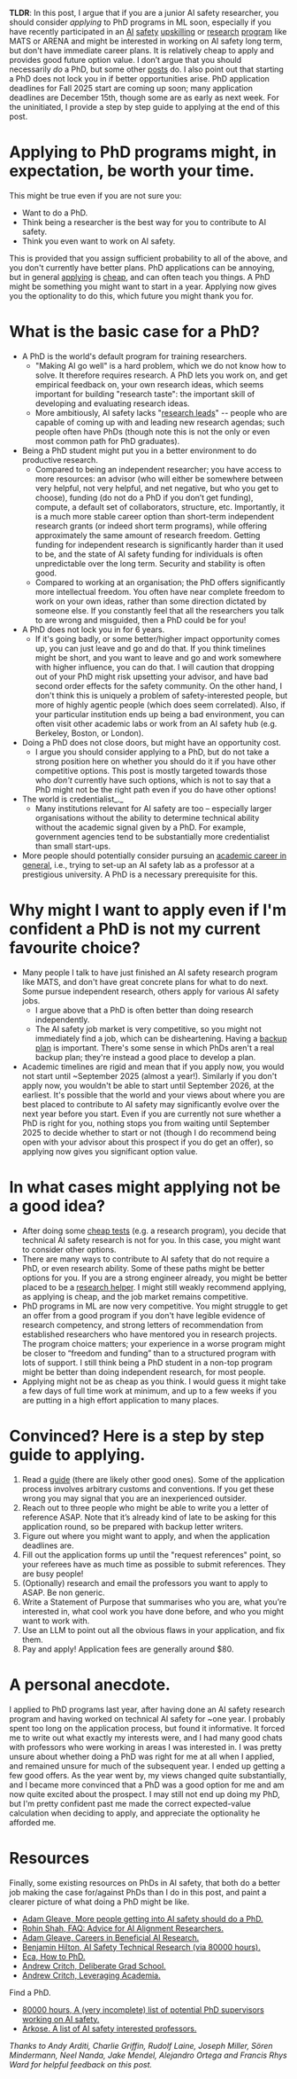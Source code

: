 **TLDR**: In this post, I argue that if you are a junior AI safety researcher, you should consider _applying_ to PhD programs in ML soon, especially if you have recently participated in an [AI](https://www.matsprogram.org/) [safety](https://www.lasrlabs.org/) [upskilling](https://www.arena.education/) or [research](https://www.pivotal-research.org/) [program](https://pibbss.ai/fellowship/) like MATS or ARENA and might be interested in working on AI safety long term, but don't have immediate career plans. It is relatively cheap to apply and provides good future option value. I don’t argue that you should necessarily _do_ a PhD, but some other [posts](https://www.gleave.me/post/why-do-phd/) do. I also point out that starting a PhD does not lock you in if better opportunities arise. PhD application deadlines for Fall 2025 start are coming up soon; many application deadlines are December 15th, though some are as early as next week. For the uninitiated, I provide a step by step guide to applying at the end of this post.

# Applying to PhD programs might, in expectation, be worth your time.

This might be true even if you are not sure you:

- Want to do a PhD.
- Think being a researcher is the best way for you to contribute to AI safety.
- Think you even want to work on AI safety. 

This is provided that you assign sufficient probability to all of the above, and you don't currently have better plans. PhD applications can be annoying, but in general [applying](https://forum.effectivealtruism.org/posts/Fahv9knHhPi6pWPEB/don-t-think-just-apply-usually) is [cheap](https://forum.effectivealtruism.org/posts/PhySoajcEcY8EtgKH/when-in-doubt-apply), and can often teach you things. A PhD might be something you might want to start in a year. Applying now gives you the optionality to do this, which future you might thank you for.

# What is the basic case for a PhD?

- A PhD is the world's default program for training researchers.
    - "Making AI go well" is a hard problem, which we do not know how to solve. It therefore requires research. A PhD lets you work on, and get empirical feedback on, your own research ideas, which seems important for building "research taste": the important skill of developing and evaluating research ideas.
    - More ambitiously, AI safety lacks "[research leads](https://rohinshah.com/faq-career-advice-for-ai-alignment-researchers/)" -- people who are capable of coming up with and leading new research agendas; such people often have PhDs (though note this is not the only or even most common path for PhD graduates).
- Being a PhD student might put you in a better environment to do productive research.
    - Compared to being an independent researcher; you have access to more resources: an advisor (who will either be somewhere between very helpful, not very helpful, and net negative, but who you get to choose), funding (do not do a PhD if you don’t get funding), compute, a default set of collaborators, structure, etc. Importantly, it is a much more stable career option than short-term independent research grants (or indeed short term programs), while offering approximately the same amount of research freedom. Getting funding for independent research is significantly harder than it used to be, and the state of AI safety funding for individuals is often unpredictable over the long term. Security and stability is often good.
    - Compared to working at an organisation; the PhD offers significantly more intellectual freedom. You often have near complete freedom to work on your own ideas, rather than some direction dictated by someone else. If you constantly feel that all the researchers you talk to are wrong and misguided, then a PhD could be for you!
- A PhD does not lock you in for 6 years.
    - If it's going badly, or some better/higher impact opportunity comes up, you can just leave and go and do that. If you think timelines might be short, and you want to leave and go and work somewhere with higher influence, you can do that. I will caution that dropping out of your PhD might risk upsetting your advisor, and have bad second order effects for the safety community. On the other hand, I don't think this is uniquely a problem of safety-interested people, but more of highly agentic people (which does seem correlated). Also, if your particular institution ends up being a bad environment, you can often visit other academic labs or work from an AI safety hub (e.g. Berkeley, Boston, or London).
- Doing a PhD does not close doors, but might have an opportunity cost.
    - I argue you should consider applying to a PhD, but do not take a strong position here on whether you should do it if you have other competitive options. This post is mostly targeted towards those who _don't_ currently have such options, which is not to say that a PhD might not be the right path even if you do have other options!
- The world is credentialist_._
    - Many institutions relevant for AI safety are too – especially larger organisations without the ability to determine technical ability without the academic signal given by a PhD. For example, government agencies tend to be substantially more credentialist than small start-ups.
- More people should potentially consider pursuing an [academic career in general](https://www.lesswrong.com/posts/4jFnquoHuoaTqdphu/ai-x-risk-reduction-why-i-chose-academia-over-industry), i.e., trying to set-up an AI safety lab as a professor at a prestigious university. A PhD is a necessary prerequisite for this. 
    

# Why might I want to apply even if I'm confident a PhD is not my current favourite choice?

- Many people I talk to have just finished an AI safety research program like MATS, and don't have great concrete plans for what to do next. Some pursue independent research, others apply for various AI safety jobs.
    - I argue above that a PhD is often better than doing research independently.
    - The AI safety job market is very competitive, so you might not immediately find a job, which can be disheartening. Having a [backup plan](https://www.lesswrong.com/posts/WqYSmjSsE3hi8Lgot/experiences-and-learnings-from-both-sides-of-the-ai-safety) is important. There's some sense in which PhDs aren't a real backup plan; they're instead a good place to develop a plan.
- Academic timelines are rigid and mean that if you apply now, you would not start until ~September 2025 (almost a year!). Similarly if you don't apply now, you wouldn't be able to start until September 2026, at the earliest. It's possible that the world and your views about where you are best placed to contribute to AI safety may significantly evolve over the next year before you start. Even if you are currently not sure whether a PhD is right for you, nothing stops you from waiting until September 2025 to decide whether to start or not (though I do recommend being open with your advisor about this prospect if you do get an offer), so applying now gives you significant option value.

# In what cases might applying not be a good idea?

- After doing some [cheap tests](https://80000hours.org/career-guide/personal-fit/#do-cheap-tests-first) (e.g. a research program), you decide that technical AI safety research is not for you. In this case, you might want to consider other options.
- There are many ways to contribute to AI safety that do not require a PhD, or even research ability. Some of these paths might be better options for you. If you are a strong engineer already, you might be better placed to be a [research helper](https://rohinshah.com/faq-career-advice-for-ai-alignment-researchers/). I might still weakly recommend applying, as applying is cheap, and the job market remains competitive.
- PhD programs in ML are now very competitive. You might struggle to get an offer from a good program if you don't have legible evidence of research competency, and strong letters of recommendation from established researchers who have mentored you in research projects. The program choice matters; your experience in a worse program might be closer to “freedom and funding” than to a structured program with lots of support. I still think being a PhD student in a non-top program might be better than doing independent research, for most people.
- Applying might not be as cheap as you think. I would guess it might take a few days of full time work at minimum, and up to a few weeks if you are putting in a high effort application to many places.

# Convinced? Here is a step by step guide to applying. 

1. Read a [guide](https://timdettmers.com/2018/11/26/phd-applications/) (there are likely other good ones). Some of the application process involves arbitrary customs and conventions. If you get these wrong you may signal that you are an inexperienced outsider.
2. Reach out to three people who might be able to write you a letter of reference ASAP. Note that it’s already kind of late to be asking for this application round, so be prepared with backup letter writers.
3. Figure out where you might want to apply, and when the application deadlines are.
4. Fill out the application forms up until the "request references" point, so your referees have as much time as possible to submit references. They are busy people!
5. (Optionally) research and email the professors you want to apply to ASAP. Be non generic.
6. Write a Statement of Purpose that summarises who you are, what you’re interested in, what cool work you have done before, and who you might want to work with.
7. Use an LLM to point out all the obvious flaws in your application, and fix them.
8. Pay and apply! Application fees are generally around $80.

# A personal anecdote.

I applied to PhD programs last year, after having done an AI safety research program and having worked on technical AI safety for ~one year. I probably spent too long on the application process, but found it informative. It forced me to write out what exactly my interests were, and I had many good chats with professors who were working in areas I was interested in. I was pretty unsure about whether doing a PhD was right for me at all when I applied, and remained unsure for much of the subsequent year. I ended up getting a few good offers. As the year went by, my views changed quite substantially, and I became more convinced that a PhD was a good option for me and am now quite excited about the prospect. I may still not end up doing my PhD, but I'm pretty confident past me made the correct expected-value calculation when deciding to apply, and appreciate the optionality he afforded me.

# Resources

Finally, some existing resources on PhDs in AI safety, that both do a better job making the case for/against PhDs than I do in this post, and paint a clearer picture of what doing a PhD might be like.

- [Adam Gleave, More people getting into AI safety should do a PhD.](https://www.gleave.me/post/why-do-phd/)
- [Rohin Shah, FAQ: Advice for AI Alignment Researchers.](https://rohinshah.com/faq-career-advice-for-ai-alignment-researchers/)
- [Adam Gleave, Careers in Beneficial AI Research.](https://docs.google.com/document/d/1RFo7_9JVmt0z8RPwUjB-mUMgCMoUQmsaj2CM5aHvxCw/edit?tab=t.0#heading=h.4rmlfrfd60b6)
- [Benjamin Hilton, AI Safety Technical Research (via 80000 hours).](https://80000hours.org/career-reviews/ai-safety-researcher/#should-you-do-a-phd)
- [Eca, How to PhD.](https://forum.effectivealtruism.org/posts/B7AQF7HNiLRbKMKJt/how-to-phd)
- [Andrew Critch, Deliberate Grad School.](https://acritch.com/deliberate-grad-school/)
- [Andrew Critch, Leveraging Academia.](https://acritch.com/leveraging-academia/)

Find a PhD.

- [80000 hours, A (very incomplete) list of potential PhD supervisors working on AI safety.](https://airtable.com/app53PsYpHxJW61l3/shr7NG7EmN5On6lQG/tblmngBg4OTH08fBE)
- [Arkose. A list of AI safety interested professors.](https://airtable.com/appWAkbSGU6x8Oevt/shr70kvYK7xlrPr5s/tblCiItlYmFQqOKat)

_Thanks to Andy Arditi, Charlie Griffin, Rudolf Laine, Joseph Miller, Sören Mindermann, Neel Nanda, Jake Mendel, Alejandro Ortega and Francis Rhys Ward for helpful feedback on this post._